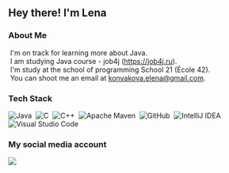 <h2>Hey there! I'm Lena</h2>



<h3>About Me</h3>

&nbsp;I'm on track for learning more about Java.\
&nbsp;I am studying Java course - job4j (https://job4j.ru). \
&nbsp;I'm study at the school of programming School 21 (École 42).\
&nbsp;You can shoot me an email at konyakova.elena@gmail.com.

<h3>Tech Stack</h3>

![Java](https://img.shields.io/badge/java-%23ED8B00.svg?style=for-the-badge&logo=java&logoColor=white)&nbsp;
![C](https://img.shields.io/badge/c-%2300599C.svg?style=for-the-badge&logo=c&logoColor=white)&nbsp;
![C++](https://img.shields.io/badge/c++-%2300599C.svg?style=for-the-badge&logo=c%2B%2B&logoColor=white)&nbsp;
![Apache Maven](https://img.shields.io/badge/Maven-C71A36?style=for-the-badge&logo=Apache%20Maven&logoColor=white)&nbsp;
![GitHub](https://img.shields.io/badge/github-%23121011.svg?style=for-the-badge&logo=github&logoColor=white)&nbsp;
![IntelliJ IDEA](https://img.shields.io/badge/IntelliJIDEA-000000.svg?style=for-the-badge&logo=intellij-idea&logoColor=white)&nbsp;
![Visual Studio Code](https://img.shields.io/badge/Visual%20Studio%20Code-0078d7.svg?style=for-the-badge&logo=visual-studio-code&logoColor=white)&nbsp;


<h3>My social media account</h3>
<p align="center">
<a href="https://www.instagram.com/accounts/login/?next=/frosya_bulochkina/"><img align="left" src="https://img.shields.io/badge/FrosyaBulochkina-%23E4405F.svg?style=for-the-badge&logo=Instagram&logoColor=white"/></a>
</p>

